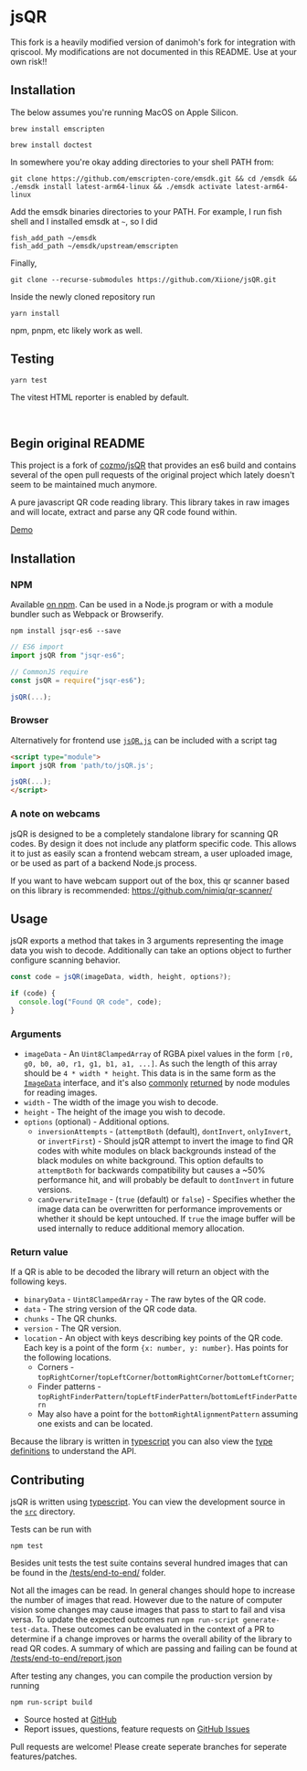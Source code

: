 # jsQR
This fork is a heavily modified version of danimoh's fork for integration with qriscool. My modifications are not documented in this README. Use at your own risk!!

## Installation
The below assumes you're running MacOS on Apple Silicon.
```
brew install emscripten
```
```
brew install doctest
```
In somewhere you're okay adding directories to your shell PATH from:
```
git clone https://github.com/emscripten-core/emsdk.git && cd /emsdk && ./emsdk install latest-arm64-linux && ./emsdk activate latest-arm64-linux
```
Add the emsdk binaries directories to your PATH. For example, I run fish shell and I installed emsdk at `~`, so I did
```
fish_add_path ~/emsdk
fish_add_path ~/emsdk/upstream/emscripten
```

Finally,
```
git clone --recurse-submodules https://github.com/Xiione/jsQR.git
```

Inside the newly cloned repository run
```
yarn install
```
npm, pnpm, etc likely work as well.

## Testing
```
yarn test
```
The vitest HTML reporter is enabled by default.

<br>

## Begin original README
This project is a fork of [cozmo/jsQR](https://github.com/cozmo/jsQR) that provides an es6 build and contains several of the open pull requests of the original project which lately doesn't seem to be maintained much anymore.

A pure javascript QR code reading library.
This library takes in raw images and will locate, extract and parse any QR code found within.

[Demo](https://danimoh.github.io/jsQR)


## Installation



### NPM
Available [on npm](https://www.npmjs.com/package/jsqr-es6). Can be used in a Node.js program or with a module bundler such as Webpack or Browserify.

```
npm install jsqr-es6 --save
```

```javascript
// ES6 import
import jsQR from "jsqr-es6";

// CommonJS require
const jsQR = require("jsqr-es6");

jsQR(...);
```

### Browser
Alternatively for frontend use [`jsQR.js`](./dist/jsQR.js) can be included with a script tag

```html
<script type="module">
import jsQR from 'path/to/jsQR.js';

jsQR(...);
</script>
```

### A note on webcams
jsQR is designed to be a completely standalone library for scanning QR codes. By design it does not include any platform specific code. This allows it to just as easily scan a frontend webcam stream, a user uploaded image, or be used as part of a backend Node.js process.

If you want to have webcam support out of the box, this qr scanner based on this library is recommended: https://github.com/nimiq/qr-scanner/

## Usage

jsQR exports a method that takes in 3 arguments representing the image data you wish to decode. Additionally can take an options object to further configure scanning behavior.

```javascript
const code = jsQR(imageData, width, height, options?);

if (code) {
  console.log("Found QR code", code);
}
```

### Arguments
- `imageData` - An `Uint8ClampedArray` of RGBA pixel values in the form `[r0, g0, b0, a0, r1, g1, b1, a1, ...]`.
As such the length of this array should be `4 * width * height`.
This data is in the same form as the [`ImageData`](https://developer.mozilla.org/en-US/docs/Web/API/ImageData) interface, and it's also [commonly](https://www.npmjs.com/package/jpeg-js#decoding-jpegs) [returned](https://github.com/lukeapage/pngjs/blob/master/README.md#property-data) by node modules for reading images.
- `width` - The width of the image you wish to decode.
- `height` - The height of the image you wish to decode.
- `options` (optional) - Additional options.
  - `inversionAttempts` - (`attemptBoth` (default), `dontInvert`, `onlyInvert`, or `invertFirst`) - Should jsQR attempt to invert the image to find QR codes with white modules on black backgrounds instead of the black modules on white background. This option defaults to `attemptBoth` for backwards compatibility but causes a ~50% performance hit, and will probably be default to `dontInvert` in future versions.
  - `canOverwriteImage` - (`true` (default) or `false`) - Specifies whether the image data can be overwritten for performance improvements or whether it should be kept untouched. If `true` the image buffer will be used internally to reduce additional memory allocation.

### Return value
If a QR is able to be decoded the library will return an object with the following keys.

- `binaryData` - `Uint8ClampedArray` - The raw bytes of the QR code.
- `data` - The string version of the QR code data.
- `chunks` - The QR chunks.
- `version` - The QR version.
- `location` - An object with keys describing key points of the QR code. Each key is a point of the form `{x: number, y: number}`.
Has points for the following locations.
  - Corners - `topRightCorner`/`topLeftCorner`/`bottomRightCorner`/`bottomLeftCorner`;
  - Finder patterns - `topRightFinderPattern`/`topLeftFinderPattern`/`bottomLeftFinderPattern`
  - May also have a point for the `bottomRightAlignmentPattern` assuming one exists and can be located.

Because the library is written in [typescript](http://www.typescriptlang.org/) you can also view the [type definitions](./dist/index.d.ts) to understand the API.

## Contributing

jsQR is written using [typescript](http://www.typescriptlang.org/).
You can view the development source in the [`src`](./src) directory.

Tests can be run with

```
npm test
```

Besides unit tests the test suite contains several hundred images that can be found in the [/tests/end-to-end/](./tests/end-to-end/) folder.

Not all the images can be read. In general changes should hope to increase the number of images that read. However due to the nature of computer vision some changes may cause images that pass to start to fail and visa versa. To update the expected outcomes run `npm run-script generate-test-data`. These outcomes can be evaluated in the context of a PR to determine if a change improves or harms the overall ability of the library to read QR codes. A summary of which are passing
and failing can be found at [/tests/end-to-end/report.json](./tests/end-to-end/report.json)

After testing any changes, you can compile the production version by running
```
npm run-script build
```

- Source hosted at [GitHub](https://github.com/danimoh/jsQR)
- Report issues, questions, feature requests on [GitHub Issues](https://github.com/danimoh/jsQR/issues)

Pull requests are welcome! Please create seperate branches for seperate features/patches.
